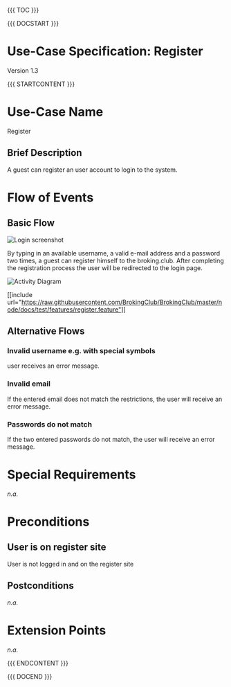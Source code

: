 {{{ TOC }}}


{{{ DOCSTART }}}

# Use-Case Specification: Register

Version 1.3

{{{ STARTCONTENT }}}


# Use-Case Name 
Register
## 	Brief Description
A guest can register an user account to login to the system.

# Flow of Events
## 	Basic Flow
![Login screenshot](http://broking.club/img/doc/screens/reg_screen.PNG)

By typing in an available username, a valid e-mail address and a password two times, a guest can register himself to the broking.club.
After completing the registration process the user will be redirected to the login page. 

![Activity Diagram](http://broking.club/img/doc/ad/ad_register.png)

[[include url="https://raw.githubusercontent.com/BrokingClub/BrokingClub/master/node/docs/test/features/register.feature"]]


## 	Alternative Flows
### Invalid username e.g. with special symbols
user receives an error message.

### Invalid email 
If the entered email does not match the restrictions, the user will receive an error message.

### Passwords do not match
If the two entered passwords do not match, the user will receive an error message.

# Special Requirements
*n.a.*

# Preconditions
## User is on register site
User is not logged in and on the register site

## Postconditions
*n.a.*

# Extension Points
*n.a.*

{{{ ENDCONTENT }}}

{{{ DOCEND }}}




